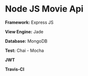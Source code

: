 # Node JS Movie Api

**Framework:** Express JS

**View Engine:**  Jade

**Database:** MongoDB

**Test:** Chai - Mocha

**JWT**

**Travis-CI**

